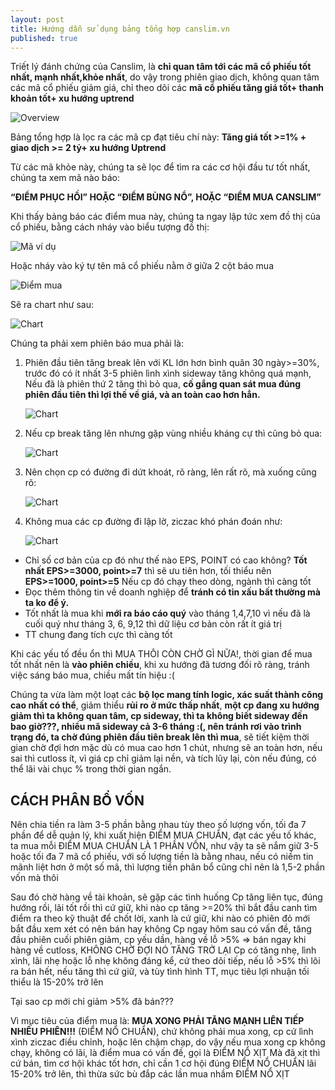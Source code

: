 ```yaml
---
layout: post
title: Hướng dẫn sử dụng bảng tổng hợp canslim.vn
published: true
---
```


Triết lý đánh chứng của Canslim, là **chỉ quan tâm tới các mã cổ phiếu tốt nhất, mạnh nhất,khỏe nhất**, do vậy trong phiên giao dịch, không quan tâm các mã cổ phiếu giảm giá, chỉ theo dõi các **mã cổ phiếu tăng giá tốt+ thanh khoản tốt+ xu hướng uptrend**

![Overview]({{site.baseurl}}/images/overview.png)


Bảng tổng hợp là lọc ra các mã cp đạt tiêu chí này:
**Tăng giá tốt >=1% + giao dịch >= 2 tỷ+  xu hướng Uptrend**

Từ các mã khỏe này, chúng ta sẽ lọc để tìm ra các cơ hội đầu tư tốt nhất, chúng ta xem mã nào báo: 

   **“ĐIỂM PHỤC HỒI” HOẶC “ĐIỂM BÙNG NỔ”, HOẶC “ĐIỂM MUA CANSLIM”**

Khi thấy bảng báo các điểm mua này, chúng ta ngay lập tức xem đồ thị của cổ phiếu, bằng cách nháy vào biểu tượng đồ thị: 

![Mã ví dụ]({{site.baseurl}}/images/sample_symbol.png)

Hoặc nháy vào ký tự tên mã cổ phiếu nằm ở giữa 2 cột báo mua

![Điểm mua]({{site.baseurl}}/images/diemmua.png)

Sẽ ra chart như sau:

![Chart]({{site.baseurl}}/images/chart.png)

Chúng ta phải xem phiên báo mua phải là:

1. Phiên đầu tiên tăng break lên với KL lớn hơn bình quân 30 ngày>=30%, trước đó có ít nhất 3-5 phiên lình xình sideway tăng không quá mạnh, Nếu đã là phiên thứ 2 tăng thì bỏ qua, **cố gắng quan sát mua đúng phiên đầu tiên thì lợi thế về giá, và an toàn cao hơn hẳn.**

    ![Chart]({{site.baseurl}}/images/chart2.png)

2. Nếu cp break tăng lên nhưng gặp vùng nhiều kháng cự thì cũng bỏ qua:

    ![Chart]({{site.baseurl}}/images/chart3.png)

3.  Nên chọn cp có đường đi dứt khoát, rõ ràng, lên rất rõ, mà xuống cũng rõ:

    ![Chart]({{site.baseurl}}/images/chart4.png)

4. Không mua các cp đường đi lập lờ, ziczac khó phán đoán như:

    ![Chart]({{site.baseurl}}/images/chart5.png)

- Chỉ số cơ bản của cp đó như thế nào EPS, POINT có cao không? **Tốt nhất EPS>=3000, point>=7** thì sẽ ưu tiên hơn, tối thiểu nên **EPS>=1000, point>=5**
Nếu cp đó chạy theo dòng, ngành thì càng tốt
- Đọc thêm thông tin về doanh nghiệp để **tránh có tin xấu bất thường mà ta ko để ý.**
- Tốt nhất là mua khi **mới ra báo cáo quý** vào tháng 1,4,7,10  vì nếu đã là cuối quý như tháng 3, 6, 9,12 thì dữ liệu cơ bản còn rất ít giá trị
- TT chung đang tích cực thì càng tốt

Khi các yếu tố đều ổn thì MUA THÔI CÒN CHỜ GÌ NỮA!, thời gian để mua tốt nhất nên là **vào phiên chiều**, khi xu hướng đã tương đối rõ ràng, tránh việc sáng báo mua, chiều mất tín hiệu :(

Chúng ta vừa làm một loạt các **bộ lọc mang tính logic, xác suất thành công cao nhất có thể**, giảm thiểu **rủi ro ở mức thấp nhất**, **một cp đang xu hướng giảm thì ta không quan tâm, cp sideway, thì ta không biết sideway đến bao giờ???, nhiều mã sideway cả 3-6 tháng :(, nên tránh rơi vào trình trạng đó, ta chờ đúng phiên đầu tiên break lên thì mua**, sẽ tiết kiệm thời gian chờ đợi hơn mặc dù có mua cao hơn 1 chút, nhưng sẽ an toàn hơn, nếu sai thì cutloss ít, vì giá cp chỉ giảm lại nền, và tích lũy lại, còn nếu đúng, có thể lãi vài chục % trong thời gian ngắn.

## CÁCH PHÂN BỔ VỐN

Nên chia tiền ra làm 3-5 phần bằng nhau tùy theo số lượng vốn, tối đa 7 phần để dễ quản lý, khi xuất hiện ĐIỂM MUA CHUẨN, đạt các yếu tố khác, ta mua mỗi ĐIỂM MUA CHUẨN LÀ 1 PHẦN VỐN, như vậy ta sẽ nắm giữ 3-5 hoặc tối đa 7 mã cổ phiếu, với số lượng tiền là bằng nhau, nếu có niềm tin mãnh liệt hơn ở một số mã, thì lượng tiền phân bổ cũng chỉ nên là 1,5-2 phần vốn mà thôi

Sau đó chờ hàng về tài khoản, sẽ gặp các tình huống
Cp tăng liên tục, đúng hướng rồi, lãi tốt rồi thì cứ giữ, khi nào cp tăng >=20% thì bắt đầu canh tìm điểm ra theo kỹ thuật để chốt lời, xanh là cứ giữ, khi nào có phiên đỏ mới bắt đầu xem xét có nên bán hay không
Cp ngay hôm sau có vấn đề, tăng đầu phiên cuối phiên giảm, cp yếu dần, hàng về lỗ >5% => bán ngay khi hàng về cutloss, KHÔNG CHỜ ĐỢI NÓ TĂNG TRỞ LẠI
Cp có tăng nhẹ, lình xình, lãi nhẹ hoặc lỗ nhẹ không đáng kể, cứ theo dõi tiếp, nếu lỗ >5% thì lôi ra bán hết, nếu tăng thì cứ giữ, và tùy tình hình TT, mục tiêu lợi nhuận tối thiểu là 15-20% trở lên

Tại sao cp mới chỉ giảm >5% đã bán???

Vì mục tiêu của điểm mua là: **MUA XONG PHẢI TĂNG MẠNH LIÊN TIẾP NHIỀU PHIÊN!!!** (ĐIỂM NỔ CHUẨN), chứ không phải mua xong, cp cứ lình xình ziczac điều chỉnh, hoặc lên chậm chạp, do vậy nếu mua xong cp không chạy, không có lãi, là điểm mua có vấn đề, gọi là ĐIỂM NỔ XỊT
Mà đã xịt thì cứ bán, tìm cơ hội khác tốt hơn, chỉ cần 1 cơ hội đúng ĐIỂM NỔ CHUẨN lãi 15-20% trở lên, thì thừa sức bù đắp các lần mua nhầm ĐIỂM NỔ XỊT
